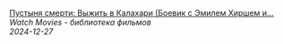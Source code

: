 <!--2024-12-27 17:00:26-->
<div class="yb">
  <a class="nodecor" href="/posts.html?filmy/pustynya_smerti_vyjit_v_kalahari_boevik_s_emilem_hirshem_i_menoj_suvari">
    <img class="preview" data-videoid="_-YNNrht32Q" src="https://i4.ytimg.com/vi/_-YNNrht32Q/hqdefault.jpg" align="middle" alt="">
  </a>
  <div class="inlbl text">
    <a class="nodecor" href="/posts.html?filmy/pustynya_smerti_vyjit_v_kalahari_boevik_s_emilem_hirshem_i_menoj_suvari">Пустыня смерти: Выжить в Калахари (Боевик с Эмилем Хиршем и...</a><br>
    <i class="smaller2">Watch Movies - библиотека фильмов</i><br>
    <i class="smaller3">2024-12-27</i>
  </div>
</div>
